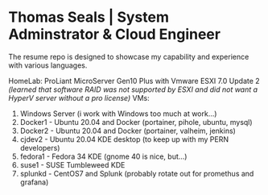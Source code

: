 # Thomas Seals | System Adminstrator & Cloud Engineer

The resume repo is designed to showcase my capability and experience with various languages.

HomeLab: ProLiant MicroServer Gen10 Plus with Vmware ESXI 7.0 Update 2 
*(learned that software RAID was not supported by ESXI and did not want a HyperV server without a pro license)*
VMs:
1. Windows Server (i work with Windows too much at work...)
1. Docker1 - Ubuntu 20.04 and Docker (portainer, pihole, ubuntu, mysql)
1. Docker2 - Ubuntu 20.04 and Docker (portainer, valheim, jenkins)
1. cjdev2 - Ubuntu 20.04 KDE desktop (to keep up with my PERN developers)
1. fedora1 - Fedora 34 KDE (gnome 40 is nice, but...)
1. suse1 - SUSE Tumbleweed KDE 
1. splunkd - CentOS7 and Splunk (probably rotate out for promethus and grafana)
